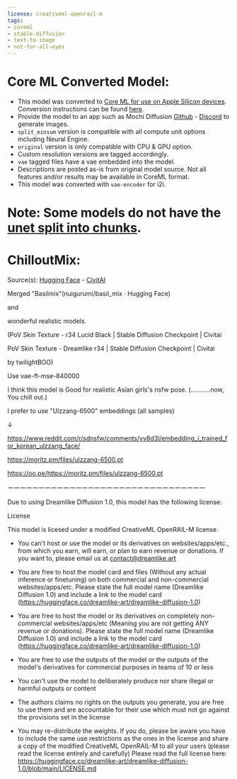 ```yaml
---
license: creativeml-openrail-m
tags:
- coreml
- stable-diffusion
- text-to-image
- not-for-all-eyes
---
```

# Core ML Converted Model:

  - This model was converted to [Core ML for use on Apple Silicon devices](https://github.com/apple/ml-stable-diffusion). Conversion instructions can be found [here](https://github.com/godly-devotion/MochiDiffusion/wiki/How-to-convert-ckpt-or-safetensors-files-to-Core-ML).<br>
  - Provide the model to an app such as Mochi Diffusion [Github](https://github.com/godly-devotion/MochiDiffusion) - [Discord](https://discord.gg/x2kartzxGv) to generate images.<br>
  - `split_einsum` version is compatible with all compute unit options including Neural Engine.<br>
  - `original` version is only compatible with CPU & GPU option.<br>
  - Custom resolution versions are tagged accordingly.<br>
  - `vae` tagged files have a vae embedded into the model.<br>
  - Descriptions are posted as-is from original model source. Not all features and/or results may be available in CoreML format.<br>
  - This model was converted with `vae-encoder` for i2i.

# Note: Some models do not have the [unet split into chunks](https://github.com/apple/ml-stable-diffusion#-converting-models-to-core-ml).

# ChilloutMix:
Source(s): [Hugging Face](https://huggingface.co/TASUKU2023/Chilloutmix) - [CivitAI](https://civitai.com/models/6424/chilloutmix)

Merged "Basilmix"(nuigurumi/basil_mix · Hugging Face)

and

wonderful realistic models.

(PoV Skin Texture - r34 Lucid Black | Stable Diffusion Checkpoint | Civitai

PoV Skin Texture - Dreamlike r34 | Stable Diffusion Checkpoint | Civitai

by twilightBOO)

Use vae-ft-mse-840000

I think this model is Good for realistic Asian girls's nsfw pose. (...........now, You chill out.)

I prefer to use "Ulzzang-6500" embeddings (all samples)

↓

https://www.reddit.com/r/sdnsfw/comments/yv8d3l/embedding_i_trained_for_korean_ulzzang_face/

https://moritz.pm/files/ulzzang-6500.pt

https://oo.pe/https://moritz.pm/files/ulzzang-6500.pt




ーーーーーーーーーーーーーーーーーーーーーーーーーーーーーーーー

Due to using Dreamlike Diffusion 1.0, this model has the following license:

License

This model is licesed under a modified CreativeML OpenRAIL-M license.

- You can't host or use the model or its derivatives on websites/apps/etc., from which you earn, will earn, or plan to earn revenue or donations. If you want to, please email us at contact@dreamlike.art

- You are free to host the model card and files (Without any actual inference or finetuning) on both commercial and non-commercial websites/apps/etc. Please state the full model name (Dreamlike Diffusion 1.0) and include a link to the model card (https://huggingface.co/dreamlike-art/dreamlike-diffusion-1.0)

- You are free to host the model or its derivatives on completely non-commercial websites/apps/etc (Meaning you are not getting ANY revenue or donations). Please state the full model name (Dreamlike Diffusion 1.0) and include a link to the model card (https://huggingface.co/dreamlike-art/dreamlike-diffusion-1.0)

- You are free to use the outputs of the model or the outputs of the model's derivatives for commercial purposes in teams of 10 or less

- You can't use the model to deliberately produce nor share illegal or harmful outputs or content

- The authors claims no rights on the outputs you generate, you are free to use them and are accountable for their use which must not go against the provisions set in the license

- You may re-distribute the weights. If you do, please be aware you have to include the same use restrictions as the ones in the license and share a copy of the modified CreativeML OpenRAIL-M to all your users (please read the license entirely and carefully) Please read the full license here: https://huggingface.co/dreamlike-art/dreamlike-diffusion-1.0/blob/main/LICENSE.md
